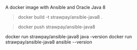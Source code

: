 A docker image with Ansible and Oracle Java 8

> docker build -t strawpay/ansible-java8 .

> docker push strawpay/ansible-java8

docker run strawpay/ansible-java8 java -version
docker run strawpay/ansible-java8 ansible --version
